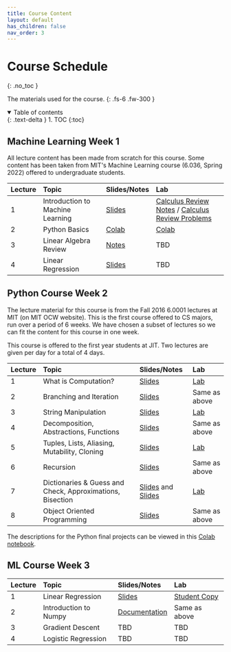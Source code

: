```yaml
---
title: Course Content
layout: default
has_children: false
nav_order: 3
---
```


# Course Schedule
{: .no_toc }

The materials used for the course.
{: .fs-6 .fw-300 }

<details open markdown="block">
  <summary>
    Table of contents
  </summary>
  {: .text-delta }
1. TOC
{:toc}
</details>

## Machine Learning Week 1
All lecture content has been made from scratch for this course. Some content has been taken from MIT's Machine Learning course (6.036, Spring 2022) offered to undergraduate students.

| Lecture        | Topic        | Slides/Notes | Lab |
|:-------------|:------------------|:------|:------|
| 1 | Introduction to Machine Learning | [Slides](https://docs.google.com/presentation/d/1XcYCZQmMP1RteiscTAXyNhM9yVLwocvqETe-opKOgFI/edit?usp=sharing)  | [Calculus Review Notes](https://drive.google.com/file/d/1TYGIrBYbEkG0aW--Ke2jJTWQ0C_QNSE3/view?usp=drive_link) / [Calculus Review Problems](https://drive.google.com/file/d/1LXO5PF4ok6JwGL7Egm9yw6eizPkOYiVW/view?usp=drive_link)  |
| 2 | Python Basics | [Colab](https://colab.research.google.com/drive/1u9s1E6zArMXiHgCXcsXnCb7y8EB44Rtw?usp=drive_link)  | [Colab](https://colab.research.google.com/drive/1_TUeTpJzO2IyKkS7BC0g7tx-moPs-L2d?usp=drive_link)  |
| 3 | Linear Algebra Review | [Notes](https://drive.google.com/file/d/14sPiIQNh3SNLyXKEM0FhgS0HF-QHs_FB/view?usp=drive_link)  | TBD |
| 4 | Linear Regression | [Slides](https://docs.google.com/presentation/d/11jmXa-7DNijEhUPVJoG14GhWIwQBW3yY1jgcncdoNxc/edit?usp=sharing)  | TBD |


## Python Course Week 2
The lecture material for this course is from the Fall 2016 6.0001 lectures at MIT (on MIT OCW website). This is the first course offered to CS majors, run over a period of 6 weeks. We have chosen a subset of lectures so we can fit the content for this course in one week.

This course is offered to the first year students at JIT. Two lectures are given per day for a total of 4 days.

| Lecture        | Topic        | Slides/Notes | Lab |
|:-------------|:------------------|:------|:------|
| 1 | What is Computation? | [Slides](https://ocw.mit.edu/courses/6-0001-introduction-to-computer-science-and-programming-in-python-fall-2016/resources/mit6_0001f16_lec1/)  | [Lab](https://colab.research.google.com/drive/1kMssAJr16WB58HeJ1E9-TLuazPqTLcth?usp=sharing) |
| 2 | Branching and Iteration | [Slides](https://ocw.mit.edu/courses/6-0001-introduction-to-computer-science-and-programming-in-python-fall-2016/resources/mit6_0001f16_lec2/)  | Same as above  |
| 3 | String Manipulation | [Slides](https://ocw.mit.edu/courses/6-0001-introduction-to-computer-science-and-programming-in-python-fall-2016/resources/mit6_0001f16_lec3/)  | [Lab](https://colab.research.google.com/drive/1jbyRzbfN5SxUFG3vRQbIBldtNFfQCDOE?usp=sharing)  |
| 4 | Decomposition, Abstractions, Functions | [Slides](https://ocw.mit.edu/courses/6-0001-introduction-to-computer-science-and-programming-in-python-fall-2016/resources/mit6_0001f16_lec4/)  | Same as above |
| 5 | Tuples, Lists, Aliasing, Mutability, Cloning | [Slides](https://ocw.mit.edu/courses/6-0001-introduction-to-computer-science-and-programming-in-python-fall-2016/resources/mit6_0001f16_lec5/)  | [Lab](https://colab.research.google.com/drive/15NnnGuY_0z1f3LHkpPKkYzCtKeK2k4Gz?usp=sharing) |
| 6 | Recursion | [Slides](https://ocw.mit.edu/courses/6-0001-introduction-to-computer-science-and-programming-in-python-fall-2016/resources/mit6_0001f16_lec6/)  | Same as above |
| 7 | Dictionaries & Guess and Check, Approximations, Bisection | [Slides](https://ocw.mit.edu/courses/6-0001-introduction-to-computer-science-and-programming-in-python-fall-2016/resources/mit6_0001f16_lec6/) and [Slides](https://ocw.mit.edu/courses/6-0001-introduction-to-computer-science-and-programming-in-python-fall-2016/resources/mit6_0001f16_lec3/) | [Lab](https://colab.research.google.com/drive/1VGp0FIgxdtXuZ_RXPqoevmYueqobD9MA?usp=sharing) |
| 8 | Object Oriented Programming | [Slides](https://ocw.mit.edu/courses/6-0001-introduction-to-computer-science-and-programming-in-python-fall-2016/resources/mit6_0001f16_lec8/) | Same as above |

The descriptions for the Python final projects can be viewed in this [Colab notebook](https://colab.research.google.com/drive/177uKAzagdsMM-vIBc4eaQnlMa7h62UY8?usp=sharing).

## ML Course Week 3

| Lecture        | Topic        | Slides/Notes | Lab |
|:-------------|:------------------|:------|:------|
| 1 | Linear Regression | [Slides](https://docs.google.com/presentation/d/18pzRRdrY_7gOW4TfFn3zMEySGsHS7hpLeyG0W2ka1VE/edit?usp=sharing)  | [Student Copy](https://colab.research.google.com/drive/1wJT0BGzwZToG8SDQpdo9_5R6ZSLNifGQ?usp=drive_link) |
| 2 | Introduction to Numpy | [Documentation](https://numpy.org/doc/stable/user/absolute_beginners.html)  | Same as above  |
| 3 | Gradient Descent | TBD | TBD |
| 4 | Logistic Regression | TBD | TBD |

